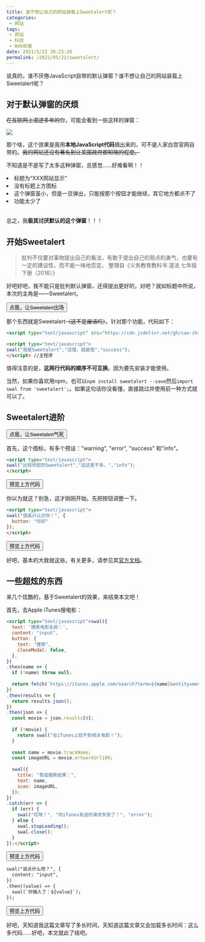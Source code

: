```yaml
---
title: 谁不想让自己的网站装载上Sweetalert呢？
categories:
 - 网站
tags:
 - 网站
 - 科技
 - Web前端
date: 2021/5/22 20:23:20
permalink: /2021/05/22/sweetalert/
---
```


说真的，谁不厌倦JavaScript自带的默认弹窗？谁不想让自己的网站装载上Sweetalert呢？
<!-- more -->

<script type="text/javascript" src="https://cdn.jsdelivr.net/gh/cao-zhiming/ss-caozhimingtk/js/sweetalert.js"></script>

## 对于默认弹窗的厌烦

~~在互联网上混迹多年的~~你，可能会看到一些这样的弹窗：

<img src="https://ss.caozhiming.tk//img//js-alert.png"></p>

那个啥，这个效果是我用**本地JavaScript代码**搞出来的，可不是人家白宫官网自带的。~~我的网站还没有著名到让美国政府都知晓的程度。~~

不知道是不是写了太多这种弹窗，总感觉……好难看啊！！

<li>标题为“XXX网站显示”</li><li>没有标题上方图标</li><li>这个弹窗虽小，但是一旦弹出，只能按那个按钮才能继续，其它地方都点不了</li><li>功能太少了</li><br>

总之，我**极其讨厌默认的这个弹窗**！！！

## 开始Sweetalert

> 批判不仅要对事物提出自己的看法，有敢于提出自己的观点的勇气，也要有一定的建设性，而不能一味地否定。
> 整理自《义务教育教科书 道法 七年级下册（2016）》

好吧好吧，我不能只是批判默认弹窗，还得提出更好的，对吧？就如标题中所说，本次的主角是——Sweetalert。

<button onclick="swal('我是Sweetalert','没错，就是我','success');">点我，让Sweetalert出场</button>

那个东西就是Sweetalert~~（这不是废话吗）~~。针对那个功能，代码如下：

```html
<script type="text/javascript" src="https://cdn.jsdelivr.net/gh/cao-zhiming/ss-caozhimingtk/js/sweetalert.js"></script> //先安装Sweetalert到该页面

<script type="text/javascript">
swal("我是Sweetalert","没错，就是我","success");
</script> //主程序
```
<p class="note note-warning">值得注意的是，<strong>这两行代码的顺序不可互换</strong>。因为要先安装才能使用。</p>

当然，如果你喜欢用npm，也可以```npm install sweetalert --save```然后```import swal from 'sweetalert';```。如果这句话你没看懂，直接跳过并使用前一种方式就可以了。

## Sweetalert进阶

<button onclick="swal('Sweetalert生气了！','气死我了！难道你认为我就这么一个功能？','error');">点我，让Sweetalert气死</button>

首先，这个图标，有多个预设："warning", "error", "success" 和"info"。

```html
<script type="text/javascript">
swal("比较欣慰的Sweetalert","这还差不多。","info");
</script>
```
<button onclick="swal('比较欣慰的Sweetalert','这还差不多。','info');">预览上方代码</button>

你以为就这？别急，这才刚刚开始。先把按钮调整一下。

```html
<script type="text/javascript">
swal("很高兴认识你！", {
  button: "你好"
});
</script>
```

<script type="text/javascript">
function typeHello() {
    swal("很高兴认识你！", {
  button: "你好"
});
}
</script>

<button onclick='javascript:typeHello()'>预览上方代码</button>

好吧，基本的大致就这些。有关更多，请参见其[官方文档](https://www.sweetalert.cn/guides.html)。

## 一些超炫的东西

来几个炫酷的，基于Sweetalert的效果，来结束本文吧！

首先，去Apple iTunes搜电影：

```html
<script type="text/javascript">swal({
  text: '搜索电影名称：',
  content: "input",
  button: {
    text: "搜索",
    closeModal: false,
  },
})
.then(name => {
  if (!name) throw null;
 
  return fetch(`https://itunes.apple.com/search?term=${name}&entity=movie`);
})
.then(results => {
  return results.json();
})
.then(json => {
  const movie = json.results[0];
 
  if (!movie) {
    return swal("在iTunes上找不到相关电影！");
  }
 
  const name = movie.trackName;
  const imageURL = movie.artworkUrl100;
 
  swal({
    title: "首选搜索结果：",
    text: name,
    icon: imageURL,
  });
})
.catch(err => {
  if (err) {
    swal("哎呀！", "向iTunes发送的请求失败了！", "error");
  } else {
    swal.stopLoading();
    swal.close();
  }
});</script>
```

<script type="text/javascript">
function searchMov() {
    swal({
  text: '搜索电影名称：',
  content: "input",
  button: {
    text: "搜索",
    closeModal: false,
  },
})
.then(name => {
  if (!name) throw null;
 
  return fetch(`https://itunes.apple.com/search?term=${name}&entity=movie`);
})
.then(results => {
  return results.json();
})
.then(json => {
  const movie = json.results[0];
 
  if (!movie) {
    return swal("在iTunes上找不到相关电影！");
  }
 
  const name = movie.trackName;
  const imageURL = movie.artworkUrl100;
 
  swal({
    title: "首选搜索结果：",
    text: name,
    icon: imageURL,
  });
})
.catch(err => {
  if (err) {
    swal("哎呀！", "向iTunes发送的请求失败了！", "error");
  } else {
    swal.stopLoading();
    swal.close();
  }
});
}
</script>

<button onclick="javascript:searchMov()">预览上方代码</button>

```html
swal("说点什么吧？", {
  content: "input",
})
.then((value) => {
  swal(`你输入了：${value}`);
});
```
<script type="text/javascript">
function outInput() {
    swal("说点什么吧？", {
  content: "input",
})
.then((value) => {
  swal(`你输入了：${value}`);
});
}
</script>

<button onclick="javascript:outInput()">预览上方代码</button>

好吧，天知道我这篇文章写了多长时间，天知道这篇文章又会加载多长时间：这么多代码……好吧，本文就此了结吧。
